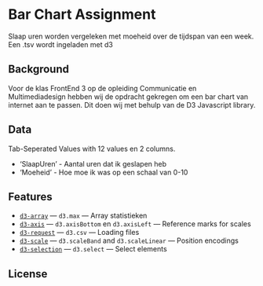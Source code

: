 # Bar Chart Assignment

Slaap uren worden vergeleken met moeheid over de tijdspan van een week. Een .tsv wordt ingeladen met d3

## Background


Voor de klas FrontEnd 3 op de opleiding Communicatie en Multimediadesign hebben wij de opdracht gekregen om een bar chart van internet aan te passen. Dit doen wij met behulp van de D3 Javascript library.


## Data 

Tab-Seperated Values with 12 values en 2 columns.

* ‘SlaapUren’ - Aantal uren dat ik geslapen heb
* ‘Moeheid’  - Hoe moe ik was op een schaal van 0-10

## Features

*   [`d3-array`](https://github.com/d3/d3-array#api-reference)
    — `d3.max`
    — Array statistieken
*   [`d3-axis`](https://github.com/d3/d3-axis#api-reference)
    — `d3.axisBottom` en `d3.axisLeft`
    — Reference marks for scales
*   [`d3-request`](https://github.com/d3/d3-request#api-reference)
    — `d3.csv`
    — Loading files
*   [`d3-scale`](https://github.com/d3/d3-scale#api-reference)
    — `d3.scaleBand` and `d3.scaleLinear`
    — Position encodings
*   [`d3-selection`](https://github.com/d3/d3-selection#api-reference)
    — `d3.select`
    — Select elements

## License


[block]: https://bl.ocks.org/mbostock/3885304

[block-author]: https://github.com/mbostock

[cover]: preview.png

[url]: https://cmda-fe3.github.io/course-17-18/class-1-bar/maridjuice/
